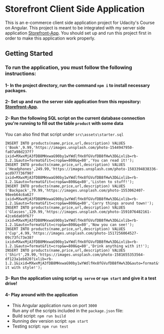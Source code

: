 # Storefront Client Side Application

This is an e-commerce client side application project for Udacity's Course on Angular.
This project is meant to be integrated with my server side application [Storefront-App](https://github.com/hazzum/Storefront-App). You should set up and run this project first in order to make this application work properly.

## Getting Started

### To run the application, you must follow the following instructions:
#### 1- In the project directory, run the command `npm i` to install necessary packages.
#### 2- Set up and run the server side application from this repository: [Storefront-App](https://github.com/hazzum/Storefront-App).
#### 2- Run the following SQL script on the current database connection you're running to fill out the table `product` with some data
You can also find that script under `src\assets\starter.sql`
```
INSERT INTO products(name,price,url,description) VALUES ('Book',9.99,'https://images.unsplash.com/photo-1544947950-fa07a98d237f?ixid=MXwxMjA3fDB8MHxwaG90by1wYWdlfHx8fGVufDB8fHw%3D&ixlib=rb-1.2.1&auto=format&fit=crop&w=800&q=80','You can read it!');
INSERT INTO products(name,price,url,description) VALUES ('Headphones',249.99,'https://images.unsplash.com/photo-1583394838336-acd977736f90?ixid=MXwxMjA3fDB8MHxwaG90by1wYWdlfHx8fGVufDB8fHw%3D&ixlib=rb-1.2.1&auto=format&fit=crop&w=800&q=80','Listen to stuff!');
INSERT INTO products(name,price,url,description) VALUES ('Backpack',79.99,'https://images.unsplash.com/photo-1553062407-98eeb64c6a62?ixid=MXwxMjA3fDB8MHxwaG90by1wYWdlfHx8fGVufDB8fHw%3D&ixlib=rb-1.2.1&auto=format&fit=crop&w=800&q=80','Carry things around town!');
INSERT INTO products(name,price,url,description) VALUES ('Glasses',129.99,'https://images.unsplash.com/photo-1591076482161-42ce6da69f67?ixid=MXwxMjA3fDB8MHxwaG90by1wYWdlfHx8fGVufDB8fHw%3D&ixlib=rb-1.2.1&auto=format&fit=crop&w=800&q=80','Now you can see!');
INSERT INTO products(name,price,url,description) VALUES ('Cup',4.99,'https://images.unsplash.com/photo-1517256064527-09c73fc73e38?ixid=MXwxMjA3fDB8MHxwaG90by1wYWdlfHx8fGVufDB8fHw%3D&ixlib=rb-1.2.1&auto=format&fit=crop&w=800&q=80','Drink anything with it!');
INSERT INTO products(name,price,url,description) VALUES ('Shirt',29.99,'https://images.unsplash.com/photo-1581655353564-df123a1eb820?ixlib=rb-1.2.1&ixid=MXwxMjA3fDB8MHxwaG90by1wYWdlfHx8fGVufDB8fHw%3D&auto=format&fit=crop&w=800&q=80','Wear it with style!');
```
#### 3- Run the application using script `ng serve` or `npm start` and give it a test drive!
#### 4- Play around with the application
- This Angular application runs on port `3000`<br />
Run any of the scripts included in the `package.json` file:<br />
- Build script:                   `npm run build` <br />
- Running dev version script:     `npm start` <br />
- Testing script:                 `npm run test` <br />
